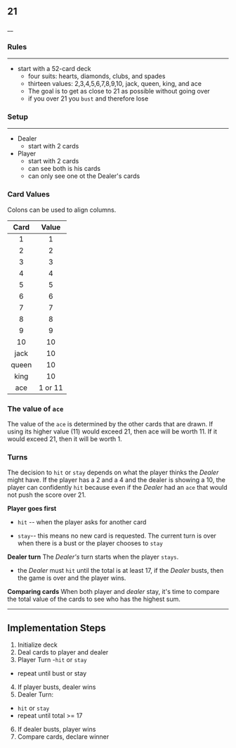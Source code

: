 ## 21
__

### Rules
---
- start with a 52-card deck
  - four suits: hearts, diamonds, clubs, and spades
  - thirteen values: 2,3,4,5,6,7,8,9,10, jack, queen, king, and ace
  - The goal is to get as close to 21 as possible without going over
  - if you over 21 you `bust` and therefore lose

### Setup
---
- Dealer
  - start with 2 cards
- Player
  - start with 2 cards
  - can see both is his cards
  - can only see one ot the Dealer's cards

### Card Values
Colons can be used to align columns.

| Card    | Value  |
| :-----: |:------:|
| 1       |  1
| 2       |  2
| 3       |  3
| 4       |  4
| 5       |  5
| 6       | 6
| 7       | 7
| 8       | 8
| 9       | 9
| 10      | 10
| jack    | 10
| queen   | 10
| king    | 10
| ace     | 1 or 11


### The value of `ace`

The value of the `ace` is determined by the other cards that are drawn. If using its higher value (11) would exceed 21, then ace will be worth 11. If it would exceed 21, then it will be worth 1.


### Turns
The decision to `hit` or `stay` depends on what the player thinks the _Dealer_ might have. If the player has a 2 and a 4 and the dealer is showing a 10, the player can confidently `hit` because even if the _Dealer_ had an `ace` that would not push the score over 21.

**Player goes first**
- `hit` -- when the player asks for another card

- `stay`-- this means no new card is requested. The current turn is over when there is a bust or the player chooses to `stay`

**Dealer turn**
The _Dealer's_ turn starts when the player `stays`.
- the _Dealer_ must `hit` until the total is at least 17, if the _Dealer_ busts, then the game is over and the player wins.

**Comparing cards**
When both player and _dealer_ stay, it's time to compare the total value of the cards to see who has the highest sum.

---
## Implementation Steps

1. Initialize deck
2. Deal cards to player and dealer
3. Player Turn
  -`hit` or `stay`
  - repeat until bust or stay
4. If player busts, dealer wins
5. Dealer Turn:
  - `hit` or `stay`
  - repeat until total >= 17
6. If dealer busts, player wins
7. Compare cards, declare winner